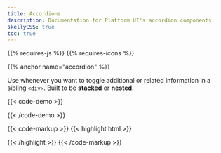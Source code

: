 ```yaml
---
title: Accordions
description: Documentation for Platform UI's accordion components.
skellyCSS: true
toc: true
---
```


{{% requires-js %}} {{% requires-icons %}}

{{% anchor name="accordion" %}}

Use whenever you want to toggle additional or related information in a sibling `<div>`. Built to be **stacked** or **nested**. 

{{< code-demo >}}
<div class="accordion">
  <a href="#" aria-label="Demo Accordion" class="accordion__header px-3 py-3 flex--justify-between flex--align-center">
    <span class="skeleton skeleton--sm mb-0 mr-2" data-color="var(--light)" role="presentation"></span>
    <i class="pi-angle-down accordion__icon text--med-blue"></i>
  </a>
  <div class="accordion__content px-3 py-3">
    <p class="skeleton" data-lines="6" role="presentation"></p>
  </div>
</div>
{{< /code-demo >}}

{{< code-markup >}}
{{< highlight html >}}
<div class="accordion">
  <a href="#" class="accordion__header">
    <!-- Accordion header goes here! -->
  </a>
  <div class="accordion__content">
    <!-- Accordion content goes here! -->
  </div>
</div>
{{< /highlight >}} 
{{< /code-markup >}}
